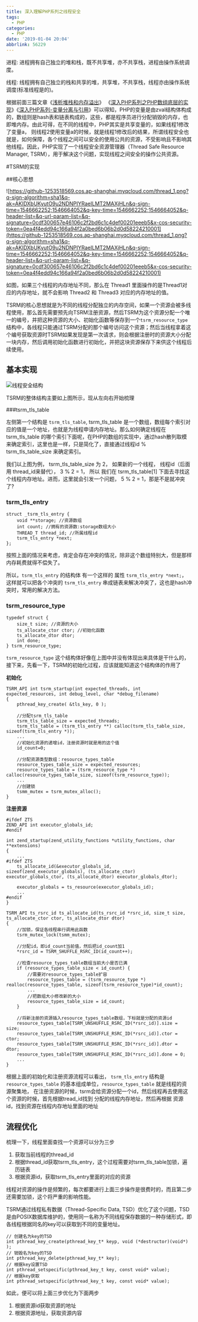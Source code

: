 ```yaml
---
title: 深入理解PHP系列之线程安全
tags:
  - PHP
categories:
  - PHP
date: '2019-01-04 20:04'
abbrlink: 56229
---
```


进程: 进程拥有自己独立的堆和栈，既不共享堆，亦不共享栈，进程由操作系统调度。

线程: 线程拥有自己独立的栈和共享的堆，共享堆，不共享栈，线程亦由操作系统调度(标准线程是的)。

根据前面三篇文章《[浅析堆栈和内存溢出](https://tyloafer.github.io/posts/30726/)》 《[深入PHP系列之PHP数组底层的实现](https://tyloafer.github.io/posts/17570/)》《[深入PHP系列-变量分离与引用](https://tyloafer.github.io/posts/47934/)》可以得知，PHP的变量是由zval结构体构成的，数组则是hash表和链表构成的，这些，都是程序员进行分配销毁的内存，也即堆内存。由此可得，在不同的线程中，PHP其实是共享变量的，如果线程1修改了变量a， 则线程2使用变量a的时候，就是线程1修改后的结果，所谓线程安全也就是，如何保障，各个线程之间可以安全的使用公共的资源，不受影响且不影响其他线程。因此，PHP实现了一个线程安全资源管理器（Thread Safe Resource Manager, TSRM），用于解决这个问题，实现线程之间安全的操作公共资源。

<!--more-->

#TSRM的实现

##核心思想

![https://github-1253518569.cos.ap-shanghai.myqcloud.com/thread_1.png?q-sign-algorithm=sha1&q-ak=AKIDXbUKyutO9u2NDNPIYRaeILMT2MAXjHLn&q-sign-time=1546662252;1546664052&q-key-time=1546662252;1546664052&q-header-list=&q-url-param-list=&q-signature=0cdf300657e46106c2f2bd6c1c4def00201eeeb5&x-cos-security-token=0ea4f4edd94c166a94f2a0bed6b06b2d0d58224210001](https://github-1253518569.cos.ap-shanghai.myqcloud.com/thread_1.png?q-sign-algorithm=sha1&q-ak=AKIDXbUKyutO9u2NDNPIYRaeILMT2MAXjHLn&q-sign-time=1546662252;1546664052&q-key-time=1546662252;1546664052&q-header-list=&q-url-param-list=&q-signature=0cdf300657e46106c2f2bd6c1c4def00201eeeb5&x-cos-security-token=0ea4f4edd94c166a94f2a0bed6b06b2d0d58224210001)

如图，如果三个线程的内存地址不同，那么在 Thread1 里面操作的是Thread1对应的内存地址，就不会影响 Thread2 和 Thread3 对应的内存地址的值。

TSRM的核心思想就是为不同的线程分配独立的内存空间，如果一个资源会被多线程使用，那么首先需要预先向TSRM注册资源，然后TSRM为这个资源分配一个唯一的编号，并把这种资源的大小、初始化函数等保存到一个`tsrm_resource_type`结构中，各线程只能通过TSRM分配的那个编号访问这个资源；然后当线程拿着这个编号获取资源时TSRM如果发现是第一次请求，则会根据注册时的资源大小分配一块内存，然后调用初始化函数进行初始化，并把这块资源保存下来供这个线程后续使用。

## 基本实现

![线程安全结构](https://github-1253518569.cos.ap-shanghai.myqcloud.com/thread_safe.png?q-sign-algorithm=sha1&q-ak=AKIDsvBydxJkmcHW0Mj9AXHLxSAhGmJ0xtb4&q-sign-time=1546662685;1546664485&q-key-time=1546662685;1546664485&q-header-list=&q-url-param-list=&q-signature=e45ed7baba44d6a5eab111e746f28a2b2cfceed1&x-cos-security-token=c594aad82e6d688d10888f634f5e55b36a2fa51710001)



TSRM的整体结构主要如上图所示，现从左向右开始梳理

###tsrm_tls_table

左侧第一个结构是 `tsrm_tls_table`, tsrm_tls_table 是一个数组，数组每个索引对应的值是一个地址，也就是为线程申请内存地址。那么如何确定线程在 tsrm_tls_table  的哪个索引下面呢，在PHP的数组的实现中，通过hash散列取模来确定索引，这里也是一样，只是简化了，直接通过线程id % tsrm_tls_table_size 来确定索引。

我们以上图为例， tsrm_tls_table_size 为 2， 如果新的一个线程， 线程id（后面用 thread_id来替代）， 3 % 2 = 1， 所以 我们在 tsrm_tls_table[1] 下面去寻找这个线程内存地址。进而，这里就会引发一个问题， 5 % 2 = 1，那是不是就冲突了?

### tsrm_tls_entry

~~~
struct _tsrm_tls_entry {
    void **storage; //资源数组
    int count; //拥有的资源数:storage数组大小
    THREAD_T thread_id; //所属线程id
    tsrm_tls_entry *next;
};
~~~

按照上面的情况来考虑，肯定会存在冲突的情况，除非这个数组特别大，但是那样内存耗费就得不偿失了。

所以，`tsrm_tls_entry` 的结构体 有一个这样的 属性 `tsrm_tls_entry *next;`，这样就可以把各个冲突的 `tsrm_tls_entry` 串成链表来解决冲突了，这也是hash冲突时，常用的解决方法。

### tsrm_resource_type

~~~
typedef struct {
    size_t size; //资源的大小
    ts_allocate_ctor ctor; //初始化函数
    ts_allocate_dtor dtor;
    int done;
} tsrm_resource_type;
~~~

`tsrm_resource_type` 这个结构体好像在上图中并没有体现出来具体是干什么的，接下来，先看一下，TSRM的初始化过程，应该就能知道这个结构体的作用了

**初始化**

~~~
TSRM_API int tsrm_startup(int expected_threads, int expected_resources, int debug_level, char *debug_filename)
{
    pthread_key_create( &tls_key, 0 );

    //分配tsrm_tls_table
    tsrm_tls_table_size = expected_threads;
    tsrm_tls_table = (tsrm_tls_entry **) calloc(tsrm_tls_table_size, sizeof(tsrm_tls_entry *));
    ...
    //初始化资源的递增id，注册资源时就是用的这个值
    id_count=0;

    //分配资源类型数组：resource_types_table
    resource_types_table_size = expected_resources;
    resource_types_table = (tsrm_resource_type *) calloc(resource_types_table_size, sizeof(tsrm_resource_type));
    ...
    //创建锁
    tsmm_mutex = tsrm_mutex_alloc();
}
~~~

**注册资源**

~~~
#ifdef ZTS
ZEND_API int executor_globals_id;
#endif

int zend_startup(zend_utility_functions *utility_functions, char **extensions)
{
    ...
#ifdef ZTS
    ts_allocate_id(&executor_globals_id, sizeof(zend_executor_globals), (ts_allocate_ctor) executor_globals_ctor, (ts_allocate_dtor) executor_globals_dtor);
    
    executor_globals = ts_resource(executor_globals_id);
    ...
#endif
}
~~~

~~~
TSRM_API ts_rsrc_id ts_allocate_id(ts_rsrc_id *rsrc_id, size_t size, ts_allocate_ctor ctor, ts_allocate_dtor dtor)
{
    //加锁，保证各线程串行调用此函数
    tsrm_mutex_lock(tsmm_mutex);

    //分配id，即id_count当前值，然后把id_count加1
    *rsrc_id = TSRM_SHUFFLE_RSRC_ID(id_count++);

    //检查resource_types_table数组当前大小是否已满
    if (resource_types_table_size < id_count) {
        //需要对resource_types_table扩容
        resource_types_table = (tsrm_resource_type *) realloc(resource_types_table, sizeof(tsrm_resource_type)*id_count);
        ...
        //把数组大小修改新的大小
        resource_types_table_size = id_count;
    }

    //将新注册的资源插入resource_types_table数组，下标就是分配的资源id
    resource_types_table[TSRM_UNSHUFFLE_RSRC_ID(*rsrc_id)].size = size;
    resource_types_table[TSRM_UNSHUFFLE_RSRC_ID(*rsrc_id)].ctor = ctor;
    resource_types_table[TSRM_UNSHUFFLE_RSRC_ID(*rsrc_id)].dtor = dtor;
    resource_types_table[TSRM_UNSHUFFLE_RSRC_ID(*rsrc_id)].done = 0;
    ...
}
~~~

根据上面的初始化和注册资源流程可以看出， `tsrm_tls_entry`  结构是 `resource_types_table` 的基本组成单位，`resource_types_table` 就是线程的资源聚集地， 在注册资源的时候，tsrm会给资源分配一个id，然后线程再去使用这个资源的时候，首先根据tread_id找到 分配的线程内存地址，然后再根据 资源id，找到资源在线程内存地址里面的地址

## 流程优化

梳理一下，线程里面查找一个资源可以分为三步

1. 获取当前线程的thread_id
2. 根据thread_id获取tsrm_tls_entry，这个过程需要对tsrm_tls_table加锁，遍历链表
3. 根据资源id，获取tsrm_tls_entry里面的对应的资源

线程对资源的操作是频繁的，每次都要进行上面三步操作是很费时的，而且第二步还需要加锁，这个将严重的影响性能。

TSRM通过线程私有数据（Thread-Specific Data, TSD）优化了这个问题，TSD是由POSIX数据库维护的，使用同一名称为不同线程保存数据的一种存储形式，即各线程根据同名的key可以获取到不同的变量地址。

~~~
// 创建名为key的TSD
int pthread_key_create(pthread_key_t* keyp, void (*destructor)(void*) );
// 销毁名为key的TSD
int pthread_key_delete(pthread_key_t* key);
// 根据key设置TSD
int pthread_setspecific(pthread_key_t key, const void* value);
// 根据key获取
int pthread_setspecific(pthread_key_t key, const void* value);
~~~

如此，便可以将上面三步优化为下面两步

1. 根据资源id获取资源的地址
2. 根据资源地址，获取资源内容